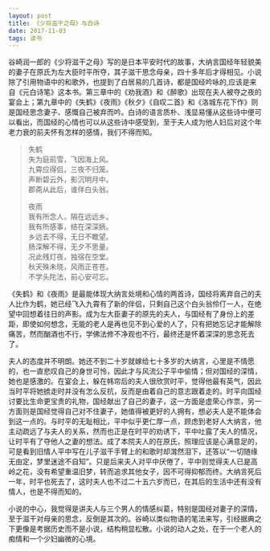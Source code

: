 ```yaml
---
layout: post
title: 《少将滋干之母》与白诗
date: 2017-11-03
tags: 读书
---
```

谷崎润一郎的《少将滋干之母》写的是日本平安时代的故事，大纳言国经年轻貌美的妻子在原氏为左大臣时平所夺，其子滋干思念母亲，四十多年后才得相见。小说除了引用物语中的和歌外，也提到了白居易的几首诗，都是国经吟咏的,应该是来自《元白诗笔》这本书。第三章中的《劝我酒》和《醉歌》出现在夫人被夺之夜的宴会上；第九章中的《失鹤》《夜雨》《秋夕》《自叹二首》和《洛城东花下作》则是国经思念妻子、感慨自己被弃而吟。白诗的语言质朴、浅显易懂从这些诗中便可以看出，而国经的心情也可以从这些诗中感受到，至于夫人成为他人妇后对这个年老力衰的前夫怀有怎样的感情，我们不得而知。

> 失鹤  
> 失为庭前雪，飞因海上风。  
> 九霄应得侣，三夜不归笼。  
> 声断碧云外，影沉明月中。  
> 郡斋从此后，谁伴白头翁。
> 
> 夜雨  
> 我有所念人，隔在远远乡。  
> 我有所感事，结在深深肠。  
> 乡远去不得，无日不瞻望。  
> 肠深解不得，无夕不思量。  
> 况此残灯夜，独宿在空堂。  
> 秋天殊未晓，风雨正苍苍。  
> 不学头陀法，前心安可忘。

《失鹤》和《夜雨》是最能体现大纳言处境和心情的两首诗，国经将离弃自己的夫人比作为鹤，她已经飞入九霄有了新的伴侣，只剩自己这个白头翁伶仃一人，在绝望中回想着往日的声影。成为左大臣妻子的原先的夫人，与国经有了身份上的差距，即使如何想念，无能的老人是再也见不到心爱的人了，只有把她忘记才能解除痛苦，然而酗酒也不行，学佛法修不净观也不行，最终还是怀着深深的思念死去了。

夫人的态度并不明朗。她还不到二十岁就嫁给七十多岁的大纳言，心里是不情愿的，也一直悲叹自己的身世可怜，因此才与风流公子平中偷情；但对国经的深情，她也是感激的。在宴会上，躲在帏帘后的夫人很欣赏时平，觉得他最有英气，因此当时平将她掳走时并没有怎么反抗，反而是由着自己的意志跟着走的。时平向国经讨要比生命更宝贵的礼物，国经献出了自己的妻子，这一方面是虚荣心作祟，另一方面则是国经觉得自己对不住妻子，她值得被更好的人拥有，想必夫人是不能体会到这一点的。与时平的无耻相比，平中似乎更仁厚一点，顾虑到老好人大纳言，他主动疏远了与夫人的关系，然而也正是在时平的劝诱下，平中吐露了夫人的情况，让时平有了夺他人之妻的想法。成了本院夫人的在原氏，照理应该是心满意足的，可是看到旧情人平中写在儿子滋干手臂上的和歌时却潸然泪下，还答以“一切随缘无由定，梦里迷途不自知”。只是后来夫人对平中厌倦了，平中则觉得夫人已是高岭之花，没有希望重温旧梦，转而追求其他女子，因不可得抑郁而终。大纳言死后一年，时平也死去了，这时夫人也不过二十五六岁而已，在其后的生活中还有没有情人，也是不得而知的。

小说的中心，我觉得是讲夫人与三个男人的情感纠葛，特别是国经对妻子的深情，至于滋干对母亲的思念，反倒是其次的。谷崎以类似物语的笔法来写，引经据典之下更像是考据历史而不是小说，结构稍显松散。小说的动人之处，在于一个老人的痴情和一个少妇幽微的心境。

